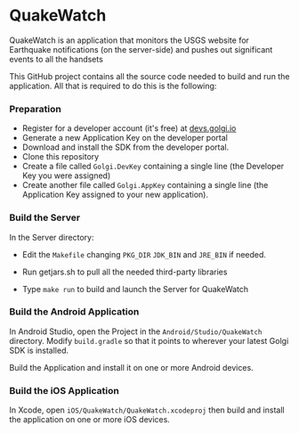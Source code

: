 # QuakeWatch
QuakeWatch is an application that monitors the USGS website for Earthquake
notifications (on the server-side) and pushes out significant events to
all the handsets

This GitHub project contains all the source code needed to build and
run the application. All that is required to do this is the following:
### Preparation

* Register for a developer account (it's free) at [devs.golgi.io](https://devs.golgi.io)
* Generate a new Application Key on the developer portal
* Download and install the SDK from the developer portal.
* Clone this repository
* Create a file called ```Golgi.DevKey``` containing a single line (the Developer Key you were assigned)
* Create another file called ```Golgi.AppKey``` containing a single line (the Application Key assigned to your new application).

### Build the Server
In the Server directory:

* Edit the ```Makefile``` changing ```PKG_DIR``` ```JDK_BIN``` and ```JRE_BIN``` if needed.

* Run getjars.sh to pull all the needed third-party libraries

* Type ```make run``` to build and launch the Server for QuakeWatch


### Build the Android Application

In Android Studio, open the Project in the 
```Android/Studio/QuakeWatch``` directory. Modify ```build.gradle``` so that it points to wherever your latest Golgi SDK is installed. 

Build the Application and install it on one
or more Android devices.

### Build the iOS Application

In Xcode, open ```iOS/QuakeWatch/QuakeWatch.xcodeproj``` then build and install
the application on one or more iOS devices.

